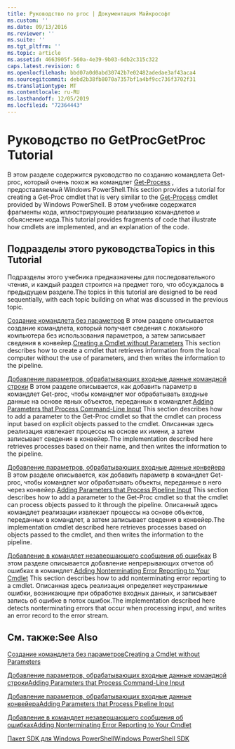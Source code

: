```yaml
---
title: Руководство по proc | Документация Майкрософт
ms.custom: ''
ms.date: 09/13/2016
ms.reviewer: ''
ms.suite: ''
ms.tgt_pltfrm: ''
ms.topic: article
ms.assetid: 4663905f-560a-4e39-9b03-6db2c315c322
caps.latest.revision: 6
ms.openlocfilehash: bbd07a0d0abd30742b7e02482adedae3af43aca4
ms.sourcegitcommit: debd2b38fb8070a7357bf1a4bf9cc736f3702f31
ms.translationtype: MT
ms.contentlocale: ru-RU
ms.lasthandoff: 12/05/2019
ms.locfileid: "72364443"
---
```

# <a name="getproc-tutorial"></a><span data-ttu-id="0e78e-102">Руководство по GetProc</span><span class="sxs-lookup"><span data-stu-id="0e78e-102">GetProc Tutorial</span></span>

<span data-ttu-id="0e78e-103">В этом разделе содержится руководство по созданию командлета Get-proc, который очень похож на командлет [Get-Process](/powershell/module/Microsoft.PowerShell.Management/Get-Process) , предоставляемый Windows PowerShell.</span><span class="sxs-lookup"><span data-stu-id="0e78e-103">This section provides a tutorial for creating a Get-Proc cmdlet that is very similar to the [Get-Process](/powershell/module/Microsoft.PowerShell.Management/Get-Process) cmdlet provided by Windows PowerShell.</span></span> <span data-ttu-id="0e78e-104">В этом учебнике содержатся фрагменты кода, иллюстрирующие реализацию командлетов и объяснение кода.</span><span class="sxs-lookup"><span data-stu-id="0e78e-104">This tutorial provides fragments of code that illustrate how cmdlets are implemented, and an explanation of the code.</span></span>

## <a name="topics-in-this-tutorial"></a><span data-ttu-id="0e78e-105">Подразделы этого руководства</span><span class="sxs-lookup"><span data-stu-id="0e78e-105">Topics in this Tutorial</span></span>

<span data-ttu-id="0e78e-106">Подразделы этого учебника предназначены для последовательного чтения, и каждый раздел строится на предмет того, что обсуждалось в предыдущем разделе.</span><span class="sxs-lookup"><span data-stu-id="0e78e-106">The topics in this tutorial are designed to be read sequentially, with each topic building on what was discussed in the previous topic.</span></span>

<span data-ttu-id="0e78e-107">[Создание командлета без параметров](./creating-a-cmdlet-without-parameters.md) В этом разделе описывается создание командлета, который получает сведения с локального компьютера без использования параметров, а затем записывает сведения в конвейер.</span><span class="sxs-lookup"><span data-stu-id="0e78e-107">[Creating a Cmdlet without Parameters](./creating-a-cmdlet-without-parameters.md) This section describes how to create a cmdlet that retrieves information from the local computer without the use of parameters, and then writes the information to the pipeline.</span></span>

<span data-ttu-id="0e78e-108">[Добавление параметров, обрабатывающих входные данные командной строки](./adding-parameters-that-process-command-line-input.md) В этом разделе описывается, как добавить параметр в командлет Get-proc, чтобы командлет мог обрабатывать входные данные на основе явных объектов, переданных в командлет.</span><span class="sxs-lookup"><span data-stu-id="0e78e-108">[Adding Parameters that Process Command-Line Input](./adding-parameters-that-process-command-line-input.md) This section describes how to add a parameter to the Get-Proc cmdlet so that the cmdlet can process input based on explicit objects passed to the cmdlet.</span></span> <span data-ttu-id="0e78e-109">Описанная здесь реализация извлекает процессы на основе их имени, а затем записывает сведения в конвейер.</span><span class="sxs-lookup"><span data-stu-id="0e78e-109">The implementation described here retrieves processes based on their name, and then writes the information to the pipeline.</span></span>

<span data-ttu-id="0e78e-110">[Добавление параметров, обрабатывающих входные данные конвейера](./adding-parameters-that-process-pipeline-input.md) В этом разделе описывается, как добавить параметр в командлет Get-proc, чтобы командлет мог обрабатывать объекты, переданные в него через конвейер.</span><span class="sxs-lookup"><span data-stu-id="0e78e-110">[Adding Parameters that Process Pipeline Input](./adding-parameters-that-process-pipeline-input.md) This section describes how to add a parameter to the Get-Proc cmdlet so that the cmdlet can process objects passed to it through the pipeline.</span></span> <span data-ttu-id="0e78e-111">Описанный здесь командлет реализации извлекает процессы на основе объектов, переданных в командлет, а затем записывает сведения в конвейер.</span><span class="sxs-lookup"><span data-stu-id="0e78e-111">The implementation cmdlet described here retrieves processes based on objects passed to the cmdlet, and then writes the information to the pipeline.</span></span>

<span data-ttu-id="0e78e-112">[Добавление в командлет незавершающего сообщения об ошибках](./adding-non-terminating-error-reporting-to-your-cmdlet.md) В этом разделе описывается добавление непрерывающих отчетов об ошибках в командлет.</span><span class="sxs-lookup"><span data-stu-id="0e78e-112">[Adding Nonterminating Error Reporting to Your Cmdlet](./adding-non-terminating-error-reporting-to-your-cmdlet.md) This section describes how to add nonterminating error reporting to a cmdlet.</span></span> <span data-ttu-id="0e78e-113">Описанная здесь реализация определяет неустранимые ошибки, возникающие при обработке входных данных, и записывает запись об ошибке в поток ошибок.</span><span class="sxs-lookup"><span data-stu-id="0e78e-113">The implementation described here detects nonterminating errors that occur when processing input, and writes an error record to the error stream.</span></span>

## <a name="see-also"></a><span data-ttu-id="0e78e-114">См. также:</span><span class="sxs-lookup"><span data-stu-id="0e78e-114">See Also</span></span>

[<span data-ttu-id="0e78e-115">Создание командлета без параметров</span><span class="sxs-lookup"><span data-stu-id="0e78e-115">Creating a Cmdlet without Parameters</span></span>](./creating-a-cmdlet-without-parameters.md)

[<span data-ttu-id="0e78e-116">Добавление параметров, обрабатывающих входные данные командной строки</span><span class="sxs-lookup"><span data-stu-id="0e78e-116">Adding Parameters that Process Command-Line Input</span></span>](./adding-parameters-that-process-command-line-input.md)

[<span data-ttu-id="0e78e-117">Добавление параметров, обрабатывающих входные данные конвейера</span><span class="sxs-lookup"><span data-stu-id="0e78e-117">Adding Parameters that Process Pipeline Input</span></span>](./adding-parameters-that-process-pipeline-input.md)

[<span data-ttu-id="0e78e-118">Добавление в командлет незавершающего сообщения об ошибках</span><span class="sxs-lookup"><span data-stu-id="0e78e-118">Adding Nonterminating Error Reporting to Your Cmdlet</span></span>](./adding-non-terminating-error-reporting-to-your-cmdlet.md)

[<span data-ttu-id="0e78e-119">Пакет SDK для Windows PowerShell</span><span class="sxs-lookup"><span data-stu-id="0e78e-119">Windows PowerShell SDK</span></span>](../windows-powershell-reference.md)
